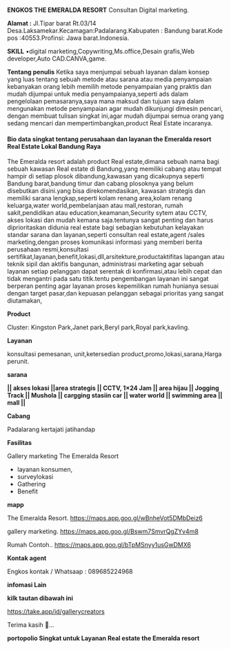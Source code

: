
<title>protopolio consultan</title>

**ENGKOS THE EMERALDA RESORT**
Consultan Digital marketing.

**Alamat :** Jl.Tipar barat Rt.03/14
Desa.Laksamekar.Kecamagan:Padalarang.Kabupaten : Bandung barat.Kode pos :40553.Profinsi: Jawa barat.Indonesia.

**SKILL**
•digital marketing,Copywriting,Ms.office,Desain grafis,Web developer,Auto CAD.CANVA,game.

 **Tentang penulis**
Ketika saya menjumpai sebuah layanan dalam konsep yang luas tentang sebuah metode atau sarana atau media penyampaian kebanyakan orang lebih memilih metode penyampaian yang praktis dan mudah dijumpai  untuk media penyampaianya,seperti ads dalam pengelolaan pemasaranya,saya mana maksud dan tujuan saya dalam mengunakan metode penyampaian agar mudah dikunjungi dimesin pencari, dengan membuat tulisan singkat ini,agar mudah dijumpai semua orang yang sedang mencari dan mempertimbangkan,product Real Estate incaranya.

<h4>Bio data singkat tentang perusahaan dan layanan the Emeralda resort Real Estate Lokal Bandung Raya</h4>

The Emeralda resort adalah product Real estate,dimana sebuah nama bagi sebuah kawasan Real estate di Bandung,yang memiliki cabang atau tempat hampir di setiap plosok dibandung,kawasan yang dicakupnya seperti Bandung barat,bandung timur 
dan cabang plosoknya yang belum disebutkan disini.yang bisa direkomendasikan, kawasan strategis dan memiliki sarana lengkap,seperti kolam renang area,kolam renang keluarga,water world,pembelanjaan atau mall,restoran, rumah sakit,pendidikan atau education,keamanan,Security sytem atau CCTV, akses lokasi dan mudah kemana saja.tentunya sangat penting dan harus diprioritaskan didunia real estate bagi sebagian kebutuhan kelayakan standar sarana dan layanan,seperti consultan real estate,agent /sales marketing,dengan proses komunikasi informasi yang memberi berita perusahaan
resmi,konsultasi sertifikat,layanan,benefit,lokasi,dll,arsitekture,productaktifitas lapangan atau teknik sipil dan aktifis bangunan, administrasi marketing agar sebuah layanan setiap pelanggan dapat serentak di konfirmasi,atau lebih cepat dan tidak mengantri pada satu titik.tentu pengembangan layanan ini sangat berperan penting agar layanan proses kepemilikan rumah hunianya sesuai dengan target pasar,dan kepuasan pelanggan sebagai prioritas yang sangat diutamakan,



**Product**

Cluster:
Kingston Park,Janet park,Beryl park,Royal park,kavling.

**Layanan**

konsultasi pemesanan, unit,ketersedian product,promo,lokasi,sarana,Harga perunit.

**sarana**

**|| akses lokasi ||area strategis || CCTV, 1×24 Jam || area hijau || Jogging Track || Mushola || cargging stasiin car || water world || swimming area || mall ||**

**Cabang**

Padalarang 
kertajati
jatihandap

**Fasilitas**

Gallery marketing The Emeralda Resort
- layanan konsumen,
- surveylokasi
- Gathering
- Benefit

**mapp**

The Emeralda Resort.
https://maps.app.goo.gl/wBnheVot5DMbDeiz6

gallery marketing.
https://maps.app.goo.gl/Bswm7SmvrQgZYv4m8

Rumah Contoh..
https://maps.app.goo.gl/bTpMSnyy1usGwDMX6

**Kontak agent**

Engkos 
kontak / Whatsaap : 089685224968


**infomasi Lain**

**kilk tautan dibawah ini**

https://take.app/id/gallerycreators



Terima kasih 🙏...

**portopolio Singkat untuk Layanan Real estate the Emeralda resort**







